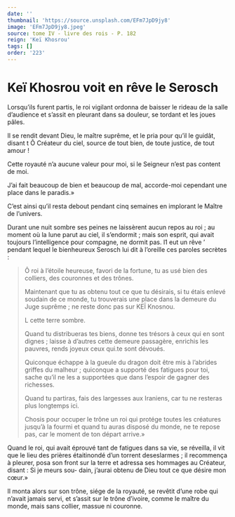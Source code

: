 ```yaml
---
date: ''
thumbnail: 'https://source.unsplash.com/EFm7JpD9jy8'
image: 'EFm7JpD9jy8.jpeg'
source: tome IV - livre des rois - P. 182
reign: 'Keï Khosrou'
tags: []
order: '223'
---
```


# Keï Khosrou voit en rêve le Serosch

Lorsqu’ils furent partis, le roi vigilant ordonna de baisser le rideau de la salle d’audience et s’assit en pleurant dans sa douleur, se tordant et les joues pâles.

Il se rendit devant Dieu, le maître suprême, et le pria pour qu’il le guidât, disant t Ô Créateur du ciel, source de tout bien, de toute justice, de tout amour !

Cette royauté n’a aucune valeur pour moi, si le Seigneur n’est pas content de moi.

J’ai fait beaucoup de bien et beaucoup de mal, accorde-moi cependant une place dans le paradis.»

C’est ainsi qu’il resta debout pendant cinq semaines en implorant le Maître de l’univers.

Durant une nuit sombre ses peines ne laissèrent aucun repos au roi ; au moment où la lune parut au ciel, il s’endormit ; mais son esprit, qui avait toujours l’intelligence pour compagne, ne dormit pas. l1 eut un rêve
’ pendant lequel le bienheureux Serosch lui dit à l’oreille ces paroles secrètes :

> Ô roi à l’étoile heureuse, favori de la fortune, tu as usé bien des colliers, des couronnes et des trônes.
>
> Maintenant que tu as obtenu tout ce que tu désirais, si tu étais enlevé soudain de ce monde, tu trouverais une place dans la demeure du Juge suprême ; ne reste donc pas sur KEÏ Knosnou.
>
> L cette terre sombre.
>
> Quand tu distribueras tes biens, donne tes trésors à ceux qui en sont dignes ; laisse à d’autres cette demeure passagère, enrichis les pauvres, rends joyeux ceux qui.te sont dévoués.
>
> Quiconque échappe à la gueule du dragon doit être mis à l’abrides griffes du malheur ; quiconque a supporté des fatigues pour toi, sache qu’il ne les a supportées que dans l’espoir de gagner des richesses.
>
> Quand tu partiras, fais des largesses aux Iraniens, car tu ne resteras plus longtemps ici.
>
> Chosis pour occuper le trône un roi qui protége toutes les créatures jusqu’à la fourmi et quand tu auras disposé du monde, ne te repose pas, car le moment de ton départ arrive.»

Quand le roi, qui avait éprouvé tant de fatigues dans sa vie, se réveilla, il vit que le lieu des prières étaitinondé d’un torrent deseslarmes ; il recommença à pleurer, posa son front sur la terre et adressa ses hommages au Créateur, disant : Si je meurs sou- dain, j’aurai obtenu de Dieu tout ce que désire mon cœur.»

Il monta alors sur son trône, siége de la royauté, se revêtit d’une robe qui n’avait jamais servi, et s’assit sur le trône d’ivoire, comme le maître du monde, mais sans collier, massue ni couronne.
